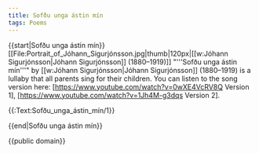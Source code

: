 ```yaml
---
title: Sofðu unga ástin mín
tags: Poems
---
```


{{start|Sofðu unga ástin mín}}
[[File:Portrait_of_Jóhann_Sigurjónsson.jpg|thumb|120px|[[w:Jóhann Sigurjónsson|Jóhann Sigurjónsson]] (1880–1919)]]
"'''Sofðu unga ástin mín'''" by [[w:Jóhann Sigurjónsson|Jóhann Sigurjónsson]] (1880–1919) is a lullaby that all parents sing for their children. You can listen to the song version here: [https://www.youtube.com/watch?v=0wXE4VcRV8Q Version 1], [https://www.youtube.com/watch?v=1Jh4M-g3dqs Version 2].

{{:Text:Sofðu_unga_ástin_mín/1}}
<!--
{{verse|
{{line|Það er margt sem myrkrið veit,}}
{{line|minn er hugur þungur.}}
{{line|Oft ég svarta sandinn leit}}
{{line|svíða grænan engireit.}}
{{line|Í jöklinum hljóða dauðadjúpar sprungur.}}
}}

{{verse|
{{line|Sofðu lengi, sofðu rótt,}}
{{line|seint mun best að vakna.}}
{{line|Mæðan kenna mun þér fljótt,}}
{{line|meðan hallar degi skjótt,}}
{{line|að mennirnir elska, missa, gráta og sakna.}}
}}
-->

{{end|Sofðu unga ástin mín}}


<noinclude>

</noinclude>
<noinclude>{{public domain}}</noinclude>